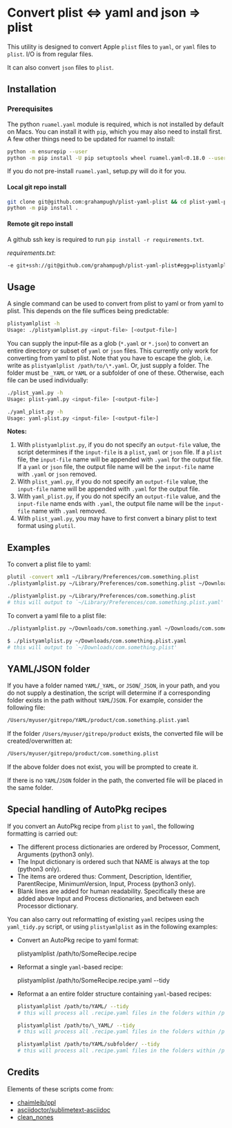 # Convert plist <=> yaml and json => plist

This utility is designed to convert Apple `plist` files to `yaml`, or `yaml` files to `plist`. I/O is from regular files.

It can also convert `json` files to `plist`.

## Installation
### Prerequisites

The python `ruamel.yaml` module is required, which is not installed by default on Macs. You can install it with `pip`, which you may also need to install first. A few other things need to be updated for ruamel to install:

```bash
python -m ensurepip --user
python -m pip install -U pip setuptools wheel ruamel.yaml<0.18.0 --user
```

If you do not pre-install `ruamel.yaml`, setup.py will do it for you.

#### Local git repo install
```bash
git clone git@github.com:grahampugh/plist-yaml-plist && cd plist-yaml-plist
python -m pip install .
```

#### Remote git repo install
A github ssh key is required to run `pip install -r requirements.txt`.

*requirements.txt*:
```txt
-e git+ssh://git@github.com/grahampugh/plist-yaml-plist#egg=plistyamlplist
```

## Usage

A single command can be used to convert from plist to yaml or from yaml to plist. This depends on the file suffices being predictable:

```bash
plistyamlplist -h
Usage: ./plistyamlplist.py <input-file> [<output-file>]
```

You can supply the input-file as a glob (`*.yaml` or `*.json`) to convert an entire directory or subset of `yaml` or `json` files. This currently only work for converting from yaml to plist. Note that you have to escape the glob, i.e. write as `plistyamlplist /path/to/\*.yaml`. Or, just supply a folder. The folder must be `_YAML` or `YAML` or a subfolder of one of these.
Otherwise, each file can be used individually:

```bash
./plist_yaml.py -h
Usage: plist-yaml.py <input-file> [<output-file>]

./yaml_plist.py -h
Usage: yaml-plist.py <input-file> [<output-file>]
```

**Notes:**

1. With `plistyamlplist.py`, if you do not specify an `output-file` value, the script determines if the `input-file` is a `plist`, `yaml` or `json` file. If a `plist` file, the `input-file` name will be appended with `.yaml` for the output file. If a `yaml` or `json` file, the output file name will be the `input-file` name with `.yaml` or `json` removed.
2. With `plist_yaml.py`, if you do not specify an `output-file` value, the `input-file` name will be appended with `.yaml` for the output file.
3. With `yaml_plist.py`, if you do not specify an `output-file` value, and the `input-file` name ends with `.yaml`, the output file name will be the `input-file` name with `.yaml` removed.
4. With `plist_yaml.py`, you may have to first convert a binary plist to text format using `plutil`.

## Examples

To convert a plist file to yaml:

```bash
plutil -convert xml1 ~/Library/Preferences/com.something.plist
./plistyamlplist.py ~/Library/Preferences/com.something.plist ~/Downloads/com.something.yaml
```

```bash
./plistyamlplist.py ~/Library/Preferences/com.something.plist
# this will output to `~/Library/Preferences/com.something.plist.yaml'
```

To convert a yaml file to a plist file:

```bash
./plistyamlplist.py ~/Downloads/com.something.yaml ~/Downloads/com.something.plist
```

```bash
$ ./plistyamlplist.py ~/Downloads/com.something.plist.yaml
# this will output to `~/Downloads/com.something.plist'
```

## YAML/JSON folder

If you have a folder named `YAML`/`_YAML`, or `JSON`/`_JSON`, in your path, and you do not supply a destination, the script will determine if a corresponding folder exists in the path without `YAML`/`JSON`. For example, consider the following file:

```bash
/Users/myuser/gitrepo/YAML/product/com.something.plist.yaml
```

If the folder `/Users/myuser/gitrepo/product` exists, the converted file will be created/overwritten at:

```bash
/Users/myuser/gitrepo/product/com.something.plist
```

If the above folder does not exist, you will be prompted to create it.

If there is no `YAML`/`JSON` folder in the path, the converted file will be placed in the same folder.

## Special handling of AutoPkg recipes

If you convert an AutoPkg recipe from `plist` to `yaml`, the following formatting is carried out:

- The different process dictionaries are ordered by Processor, Comment, Arguments (python3 only).
- The Input dictionary is ordered such that NAME is always at the top (python3 only).
- The items are ordered thus: Comment, Description, Identifier, ParentRecipe, MinimumVersion, Input, Process (python3 only).
- Blank lines are added for human readability. Specifically these are added above Input and Process dictionaries, and between each Processor dictionary.

You can also carry out reformatting of existing `yaml` recipes using the `yaml_tidy.py` script, or using `plistyamlplist` as in the following examples:

- Convert an AutoPkg recipe to yaml format:

  plistyamlplist /path/to/SomeRecipe.recipe

- Reformat a single `yaml`-based recipe:

  plistyamlplist /path/to/SomeRecipe.recipe.yaml --tidy

- Reformat a an entire folder structure containing `yaml`-based recipes:

  ```bash
  plistyamlplist /path/to/YAML/ --tidy
  # this will process all .recipe.yaml files in the folders within /path/to/YAML

  plistyamlplist /path/to/\_YAML/ --tidy
  # this will process all .recipe.yaml files in the folders within /path/to/_YAML

  plistyamlplist /path/to/YAML/subfolder/ --tidy
  # this will process all .recipe.yaml files in the folders within /path/to/_YAML/subfolder
  ```

## Credits

Elements of these scripts come from:

- [chaimleib/ppl](https://github.com/chaimleib/ppl)
- [asciidoctor/sublimetext-asciidoc](https://github.com/asciidoctor/sublimetext-asciidoc)
- [clean_nones](https://stackoverflow.com/questions/4255400/exclude-empty-null-values-from-json-serialization)

